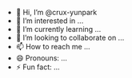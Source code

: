 - 👋 Hi, I’m @crux-yunpark
- 👀 I’m interested in ...
- 🌱 I’m currently learning ...
- 💞️ I’m looking to collaborate on ...
- 📫 How to reach me ...
- 😄 Pronouns: ...
- ⚡ Fun fact: ...

<!---
crux-yunpark/crux-yunpark is a ✨ special ✨ repository because its `README.md` (this file) appears on your GitHub profile.
You can click the Preview link to take a look at your changes.
--->
